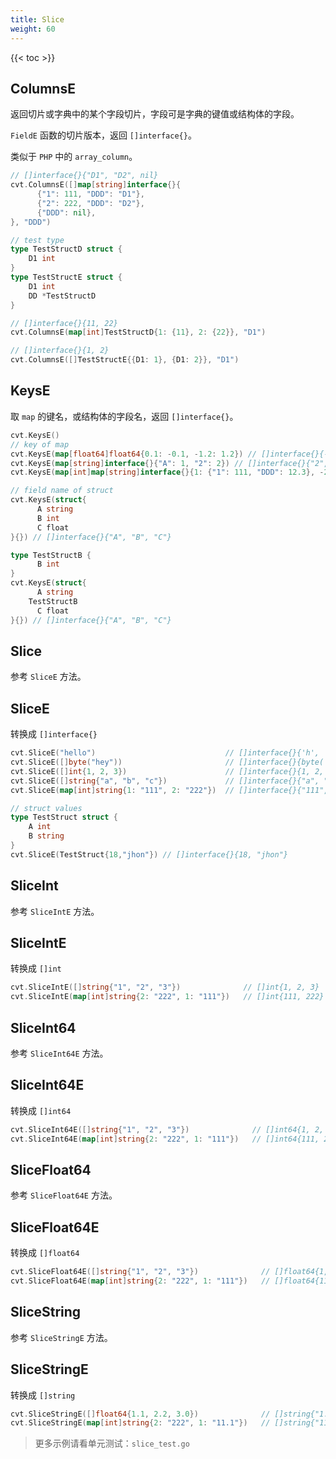 ```yaml
---
title: Slice
weight: 60
---
```




{{< toc >}}

## ColumnsE
返回切片或字典中的某个字段切片，字段可是字典的键值或结构体的字段。

`FieldE` 函数的切片版本，返回 `[]interface{}`。

类似于 `PHP` 中的 `array_column`。

```go
// []interface{}{"D1", "D2", nil}
cvt.ColumnsE([]map[string]interface{}{
	  {"1": 111, "DDD": "D1"},
	  {"2": 222, "DDD": "D2"},
	  {"DDD": nil},
}, "DDD")

// test type
type TestStructD struct {
    D1 int
}
type TestStructE struct {
    D1 int
    DD *TestStructD
}

// []interface{}{11, 22}
cvt.ColumnsE(map[int]TestStructD{1: {11}, 2: {22}}, "D1")

// []interface{}{1, 2}
cvt.ColumnsE([]TestStructE{{D1: 1}, {D1: 2}}, "D1")
```

## KeysE
取 `map` 的键名，或结构体的字段名，返回 `[]interface{}`。

```go
cvt.KeysE()
// key of map
cvt.KeysE(map[float64]float64{0.1: -0.1, -1.2: 1.2}) // []interface{}{-1.2, 0.1}
cvt.KeysE(map[string]interface{}{"A": 1, "2": 2}) // []interface{}{"2", "A"}
cvt.KeysE(map[int]map[string]interface{}{1: {"1": 111, "DDD": 12.3}, -2: {"2": 222, "DDD": "321"}, 3: {"DDD": nil}}) // []interface{}{-2, 1, 3}

// field name of struct
cvt.KeysE(struct{
	  A string
	  B int
	  C float
}{}) // []interface{}{"A", "B", "C"}

type TestStructB {
	  B int
}
cvt.KeysE(struct{
	  A string
    TestStructB
	  C float
}{}) // []interface{}{"A", "B", "C"}
```


## Slice
参考 `SliceE` 方法。

## SliceE
转换成 `[]interface{}`

```go
cvt.SliceE("hello")                             // []interface{}{'h', 'e', 'l', 'l', 'o'}
cvt.SliceE([]byte("hey"))                       // []interface{}{byte('h'), byte('e'), byte('y')}
cvt.SliceE([]int{1, 2, 3})                      // []interface{}{1, 2, 3}
cvt.SliceE([]string{"a", "b", "c"})             // []interface{}{"a", "b", "c"}
cvt.SliceE(map[int]string{1: "111", 2: "222"})  // []interface{}{"111", "222"}

// struct values
type TestStruct struct {
    A int
    B string
}
cvt.SliceE(TestStruct{18,"jhon"}) // []interface{}{18, "jhon"}
```


## SliceInt
参考 `SliceIntE` 方法。

## SliceIntE
转换成 `[]int`

```go
cvt.SliceIntE([]string{"1", "2", "3"})              // []int{1, 2, 3}
cvt.SliceIntE(map[int]string{2: "222", 1: "111"})   // []int{111, 222}
```

## SliceInt64
参考 `SliceInt64E` 方法。

## SliceInt64E
转换成 `[]int64`

```go
cvt.SliceInt64E([]string{"1", "2", "3"})              // []int64{1, 2, 3}
cvt.SliceInt64E(map[int]string{2: "222", 1: "111"})   // []int64{111, 222}
```


## SliceFloat64
参考 `SliceFloat64E` 方法。

## SliceFloat64E
转换成 `[]float64`

```go
cvt.SliceFloat64E([]string{"1", "2", "3"})              // []float64{1, 2, 3}
cvt.SliceFloat64E(map[int]string{2: "222", 1: "111"})   // []float64{111, 222}
```

## SliceString
参考 `SliceStringE` 方法。

## SliceStringE
转换成 `[]string`

```go
cvt.SliceStringE([]float64{1.1, 2.2, 3.0})              // []string{"1.1", "2.2", "3"}
cvt.SliceStringE(map[int]string{2: "222", 1: "11.1"})   // []string{"11.1", "222"}
```

> 更多示例请看单元测试：`slice_test.go`

